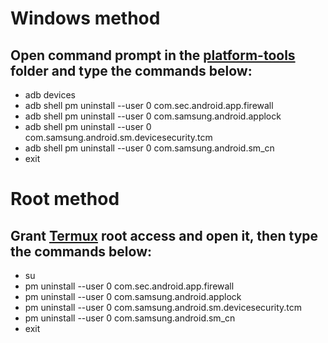# Windows method

## Open command prompt in the [platform-tools](https://developer.android.com/tools/releases/platform-tools) folder and type the commands below:

- adb devices
- adb shell pm uninstall --user 0 com.sec.android.app.firewall
- adb shell pm uninstall --user 0 com.samsung.android.applock
- adb shell pm uninstall --user 0 com.samsung.android.sm.devicesecurity.tcm
- adb shell pm uninstall --user 0 com.samsung.android.sm_cn
- exit


# Root method

## Grant [Termux](https://github.com/termux/termux-app/releases) root access and open it, then type the commands below:

- su
- pm uninstall --user 0 com.sec.android.app.firewall
- pm uninstall --user 0 com.samsung.android.applock
- pm uninstall --user 0 com.samsung.android.sm.devicesecurity.tcm
- pm uninstall --user 0 com.samsung.android.sm_cn
- exit
